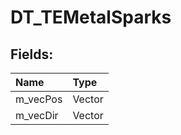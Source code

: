 # DT_TEMetalSparks

## Fields:

| Name | Type |
| :--- | :--- |
| m_vecPos | Vector |
| m_vecDir | Vector |
